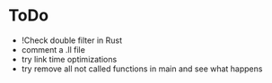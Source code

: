 # ToDo

- !Check double filter in Rust
- comment a .ll file
- try link time optimizations
- try remove all not called functions in main and see what happens
